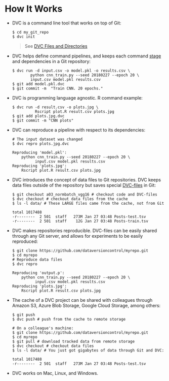 # How It Works

- DVC is a command line tool that works on top of Git:

  ```dvc
  $ cd my_git_repo
  $ dvc init
  ```

  > See [DVC Files and Directories](/doc/user-guide/dvc-files-and-directories)

- DVC helps define command pipelines, and keeps each command
  [stage](/doc/command-reference/run) and dependencies in a Git repository:

  ```dvc
  $ dvc run -d input.csv -o model.pkl -o results.csv \
          python cnn_train.py --seed 20180227 --epoch 20 \
          input.csv model.pkl results.csv
  $ git add model.pkl.dvc
  $ git commit -m  "Train CNN. 20 epochs."
  ```

- DVC is programming language agnostic. R command example:

  ```dvc
  $ dvc run -d result.csv -o plots.jpg \
            Rscript plot.R result.csv plots.jpg
  $ git add plots.jpg.dvc
  $ git commit -m "CNN plots"
  ```

- DVC can reproduce a pipeline with respect to its dependencies:

  ```dvc
  # The input dataset was changed
  $ dvc repro plots.jpg.dvc

  Reproducing 'model.pkl':
      python cnn_train.py --seed 20180227 --epoch 20 \
            input.csv model.pkl results.csv
  Reproducing 'plots.jpg':
      Rscript plot.R result.csv plots.jpg
  ```

- DVC introduces the concept of data files to Git repositories. DVC keeps data
  files outside of the repository but saves special
  [DVC-files](/doc/user-guide/dvc-file-format) in Git:

  ```dvc
  $ git checkout a03_normbatch_vgg16 # checkout code and DVC-files
  $ dvc checkout # checkout data files from the cache
  $ ls -l data/ # These LARGE files came from the cache, not from Git

  total 1017488
  -r--------  2 501  staff   273M Jan 27 03:48 Posts-test.tsv
  -r--------  2 501  staff    12G Jan 27 03:48 Posts-train.tsv
  ```

- DVC makes repositories reproducible. DVC-files can be easily shared through
  any Git server, and allows for experiments to be easily reproduced:

  ```dvc
  $ git clone https://github.com/dataversioncontrol/myrepo.git
  $ cd myrepo
  # Reproduce data files
  $ dvc repro

  Reproducing 'output.p':
      python cnn_train.py --seed 20180227 --epoch 20 \
            input.csv model.pkl results.csv
  Reproducing 'plots.jpg':
      Rscript plot.R result.csv plots.jpg
  ```

- The cache of a DVC project can be shared with colleagues through Amazon S3,
  Azure Blob Storage, Google Cloud Storage, among others:

  ```dvc
  $ git push
  $ dvc push # push from the cache to remote storage

  # On a colleague's machine:
  $ git clone https://github.com/dataversioncontrol/myrepo.git
  $ cd myrepo
  $ git pull # download tracked data from remote storage
  $ dvc checkout # checkout data files
  $ ls -l data/ # You just got gigabytes of data through Git and DVC:

  total 1017488
  -r--------  2 501  staff   273M Jan 27 03:48 Posts-test.tsv
  ```

- DVC works on Mac, Linux, and Windows.

